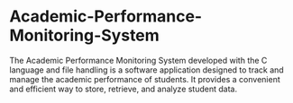 # Academic-Performance-Monitoring-System
The Academic Performance Monitoring System developed with the C language and file handling is a software application designed to track and manage the academic performance of students. It provides a convenient and efficient way to store, retrieve, and analyze student data.
